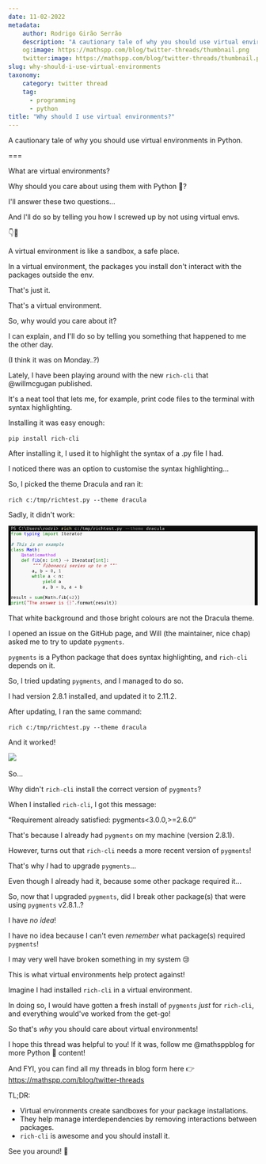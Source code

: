 ```yaml
---
date: 11-02-2022
metadata:
    author: Rodrigo Girão Serrão
    description: "A cautionary tale of why you should use virtual environments in Python."
    og:image: https://mathspp.com/blog/twitter-threads/thumbnail.png
    twitter:image: https://mathspp.com/blog/twitter-threads/thumbnail.png
slug: why-should-i-use-virtual-environments
taxonomy:
    category: twitter thread
    tag:
      - programming
      - python
title: "Why should I use virtual environments?"
---
```


A cautionary tale of why you should use virtual environments in Python.

===

What are virtual environments?

Why should you care about using them with Python 🐍?

I'll answer these two questions...

And I'll do so by telling you how I screwed up by not using virtual envs.

👇🧵


A virtual environment is like a sandbox, a safe place.

In a virtual environment, the packages you install don't interact with the packages outside the env.

That's just it.

That's a virtual environment.

So, why would you care about it?


I can explain, and I'll do so by telling you something that happened to me the other day.

(I think it was on Monday..?)


Lately, I have been playing around with the new `rich-cli` that @willmcgugan published.

It's a neat tool that lets me, for example,
print code files to the terminal with syntax highlighting.

Installing it was easy enough:

`pip install rich-cli`


After installing it, I used it to highlight the syntax of a .py file I had.

I noticed there was an option to customise the syntax highlighting...

So, I picked the theme Dracula and ran it:

`rich c:/tmp/richtest.py --theme dracula`

Sadly, it didn't work:

![](dracula_not_working.webp)


That white background and those bright colours are not the Dracula theme.

I opened an issue on the GitHub page, and Will (the maintainer, nice chap) asked me to try to update `pygments`.

`pygments` is a Python package that does syntax highlighting, and `rich-cli` depends on it.


So, I tried updating `pygments`, and I managed to do so.

I had version 2.8.1 installed, and updated it to 2.11.2.

After updating, I ran the same command:

`rich c:/tmp/richtest.py --theme dracula`

And it worked!

![](dracula_working.png)


So...

Why didn't `rich-cli` install the correct version of `pygments`?

When I installed `rich-cli`, I got this message:

“Requirement already satisfied: pygments<3.0.0,>=2.6.0”

That's because I already had `pygments` on my machine (version 2.8.1).


However, turns out that `rich-cli` needs a more recent version of `pygments`!

That's why _I_ had to upgrade `pygments`...

Even though I already had it, because some other package required it...


So, now that I upgraded `pygments`, did I break other package(s) that were using `pygments` v2.8.1..?

I have _no idea_!

I have no idea because I can't even _remember_ what package(s) required `pygments`!

I may very well have broken something in my system 😢


This is what virtual environments help protect against!

Imagine I had installed `rich-cli` in a virtual environment.

In doing so, I would have gotten a fresh install of `pygments` _just_ for `rich-cli`,
and everything would've worked from the get-go!


So that's _why_ you should care about virtual environments!

I hope this thread was helpful to you!
If it was, follow me @mathsppblog for more Python 🐍 content!

And FYI, you can find all my threads in blog form here 👉 https://mathspp.com/blog/twitter-threads


TL;DR:

 - Virtual environments create sandboxes for your package installations.
 - They help manage interdependencies by removing interactions between packages.
 - `rich-cli` is awesome and you should install it.

See you around! 👋

